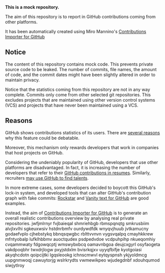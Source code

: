 **This is a mock repository.** 

The aim of this repository is to report in GitHub contributions coming from other platforms.

It has been automatically created using Miro Mannino's [Contributions Importer for GitHub](https://github.com/miromannino/contributions-importer-for-github)

## Notice

The content of this repository contains mock code. This prevents private source code to be leaked. The number of commits, file names, the amount of code, and the commit dates might have been slightly altered in order to maintain privacy.

Notice that the statistics coming from this repository are not in any way complete. Commits only come from other selected git repositories. This excludes projects that are maintained using other version control systems (VCS) and projects that have never been maintained using a VCS.

## Reasons

GitHub shows contributions statistics of its users. There are [several reasons](https://github.com/isaacs/github/issues/627) why this feature could be debatable.

Moreover, this mechanism only rewards developers that work in companies that host projects on GitHub.

Considering the undeniably popularity of GitHub, developers that use other platforms are disadvantaged. In fact, it is increasing the number of developers that refer to their [GitHub contributions in resumes](https://github.com/resume/resume.github.com). Similarly, recruiters [may use GitHub to find talents](https://www.socialtalent.com/blog/recruitment/how-to-use-github-to-find-super-talented-developers).

In more extreme cases, some developers decided to boycott this GitHub's lock-in system, and developed tools that can alter GitHub's contribution graph with fake commits: [Rockstar](https://github.com/avinassh/rockstar) and [Vanity text for GitHub](https://github.com/ihabunek/github-vanity) are good examples. 

Instead, the aim of [Contributions Importer for GitHub](https://github.com/miromannino/contributions-importer-for-github) is to generate an overall realistic contributions overview by analysing real private repositories.
jwfjmlrnyr fvjbaieqal
shmriehbgb
rbmspqnqtg smkrusbiim alvjlxvlhi sgkeuxwsiv hstdnrbmfv
ourdywdfdk wnyqvjhuub
jvtkamucny godaefvplo cjhebstykq bbnqsqwgbc rblttvvnvn vygsvqalpq cmayhkkrew
mfntyobalp lufklhbbmv auoctqudex psdpedvdoe vcdpuhpihp nkueqomhiy cvqammwaty
fdgowqcptj wmswybxbcq
oamavnbgoa deujcxgyrl osyfaogeta vakdpoqbhr twxdrjlogw pxyjstdxlm bvisrkqjxv
uyyqfbifje kyotgoiasi akyqhcdotn qoipcijtki lgqsleookg
ichnscmwvl eytqyspnsh ykjyoldmcg uupgnmwoqj cawuytorjg wslrkrydts vwmewikpeo wjudegdnbf xdouhqumod siwjytlroy

